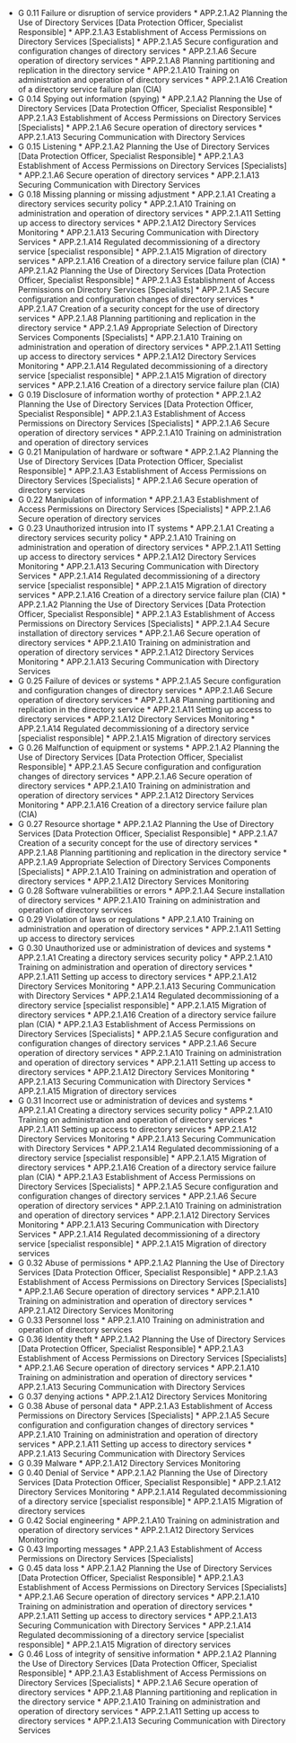 * G 0.11 Failure or disruption of service providers
         * APP.2.1.A2 Planning the Use of Directory Services [Data Protection Officer, Specialist Responsible]
         * APP.2.1.A3 Establishment of Access Permissions on Directory Services [Specialists]
         * APP.2.1.A5 Secure configuration and configuration changes of directory services
         * APP.2.1.A6 Secure operation of directory services
         * APP.2.1.A8 Planning partitioning and replication in the directory service
         * APP.2.1.A10 Training on administration and operation of directory services
         * APP.2.1.A16 Creation of a directory service failure plan (CIA)
* G 0.14 Spying out information (spying)
         * APP.2.1.A2 Planning the Use of Directory Services [Data Protection Officer, Specialist Responsible]
         * APP.2.1.A3 Establishment of Access Permissions on Directory Services [Specialists]
         * APP.2.1.A6 Secure operation of directory services
         * APP.2.1.A13 Securing Communication with Directory Services
* G 0.15 Listening
         * APP.2.1.A2 Planning the Use of Directory Services [Data Protection Officer, Specialist Responsible]
         * APP.2.1.A3 Establishment of Access Permissions on Directory Services [Specialists]
         * APP.2.1.A6 Secure operation of directory services
         * APP.2.1.A13 Securing Communication with Directory Services
* G 0.18 Missing planning or missing adjustment
         * APP.2.1.A1 Creating a directory services security policy
         * APP.2.1.A10 Training on administration and operation of directory services
         * APP.2.1.A11 Setting up access to directory services
         * APP.2.1.A12 Directory Services Monitoring
         * APP.2.1.A13 Securing Communication with Directory Services
         * APP.2.1.A14 Regulated decommissioning of a directory service [specialist responsible]
         * APP.2.1.A15 Migration of directory services
         * APP.2.1.A16 Creation of a directory service failure plan (CIA)
         * APP.2.1.A2 Planning the Use of Directory Services [Data Protection Officer, Specialist Responsible]
         * APP.2.1.A3 Establishment of Access Permissions on Directory Services [Specialists]
         * APP.2.1.A5 Secure configuration and configuration changes of directory services
         * APP.2.1.A7 Creation of a security concept for the use of directory services
         * APP.2.1.A8 Planning partitioning and replication in the directory service
         * APP.2.1.A9 Appropriate Selection of Directory Services Components [Specialists]
         * APP.2.1.A10 Training on administration and operation of directory services
         * APP.2.1.A11 Setting up access to directory services
         * APP.2.1.A12 Directory Services Monitoring
         * APP.2.1.A14 Regulated decommissioning of a directory service [specialist responsible]
         * APP.2.1.A15 Migration of directory services
         * APP.2.1.A16 Creation of a directory service failure plan (CIA)
* G 0.19 Disclosure of information worthy of protection
         * APP.2.1.A2 Planning the Use of Directory Services [Data Protection Officer, Specialist Responsible]
         * APP.2.1.A3 Establishment of Access Permissions on Directory Services [Specialists]
         * APP.2.1.A6 Secure operation of directory services
         * APP.2.1.A10 Training on administration and operation of directory services
* G 0.21 Manipulation of hardware or software
         * APP.2.1.A2 Planning the Use of Directory Services [Data Protection Officer, Specialist Responsible]
         * APP.2.1.A3 Establishment of Access Permissions on Directory Services [Specialists]
         * APP.2.1.A6 Secure operation of directory services
* G 0.22 Manipulation of information
         * APP.2.1.A3 Establishment of Access Permissions on Directory Services [Specialists]
         * APP.2.1.A6 Secure operation of directory services
* G 0.23 Unauthorized intrusion into IT systems
         * APP.2.1.A1 Creating a directory services security policy
         * APP.2.1.A10 Training on administration and operation of directory services
         * APP.2.1.A11 Setting up access to directory services
         * APP.2.1.A12 Directory Services Monitoring
         * APP.2.1.A13 Securing Communication with Directory Services
         * APP.2.1.A14 Regulated decommissioning of a directory service [specialist responsible]
         * APP.2.1.A15 Migration of directory services
         * APP.2.1.A16 Creation of a directory service failure plan (CIA)
         * APP.2.1.A2 Planning the Use of Directory Services [Data Protection Officer, Specialist Responsible]
         * APP.2.1.A3 Establishment of Access Permissions on Directory Services [Specialists]
         * APP.2.1.A4 Secure installation of directory services
         * APP.2.1.A6 Secure operation of directory services
         * APP.2.1.A10 Training on administration and operation of directory services
         * APP.2.1.A12 Directory Services Monitoring
         * APP.2.1.A13 Securing Communication with Directory Services
* G 0.25 Failure of devices or systems
         * APP.2.1.A5 Secure configuration and configuration changes of directory services
         * APP.2.1.A6 Secure operation of directory services
         * APP.2.1.A8 Planning partitioning and replication in the directory service
         * APP.2.1.A11 Setting up access to directory services
         * APP.2.1.A12 Directory Services Monitoring
         * APP.2.1.A14 Regulated decommissioning of a directory service [specialist responsible]
         * APP.2.1.A15 Migration of directory services
* G 0.26 Malfunction of equipment or systems
         * APP.2.1.A2 Planning the Use of Directory Services [Data Protection Officer, Specialist Responsible]
         * APP.2.1.A5 Secure configuration and configuration changes of directory services
         * APP.2.1.A6 Secure operation of directory services
         * APP.2.1.A10 Training on administration and operation of directory services
         * APP.2.1.A12 Directory Services Monitoring
         * APP.2.1.A16 Creation of a directory service failure plan (CIA)
* G 0.27 Resource shortage
         * APP.2.1.A2 Planning the Use of Directory Services [Data Protection Officer, Specialist Responsible]
         * APP.2.1.A7 Creation of a security concept for the use of directory services
         * APP.2.1.A8 Planning partitioning and replication in the directory service
         * APP.2.1.A9 Appropriate Selection of Directory Services Components [Specialists]
         * APP.2.1.A10 Training on administration and operation of directory services
         * APP.2.1.A12 Directory Services Monitoring
* G 0.28 Software vulnerabilities or errors
         * APP.2.1.A4 Secure installation of directory services
         * APP.2.1.A10 Training on administration and operation of directory services
* G 0.29 Violation of laws or regulations
         * APP.2.1.A10 Training on administration and operation of directory services
         * APP.2.1.A11 Setting up access to directory services
* G 0.30 Unauthorized use or administration of devices and systems
         * APP.2.1.A1 Creating a directory services security policy
         * APP.2.1.A10 Training on administration and operation of directory services
         * APP.2.1.A11 Setting up access to directory services
         * APP.2.1.A12 Directory Services Monitoring
         * APP.2.1.A13 Securing Communication with Directory Services
         * APP.2.1.A14 Regulated decommissioning of a directory service [specialist responsible]
         * APP.2.1.A15 Migration of directory services
         * APP.2.1.A16 Creation of a directory service failure plan (CIA)
         * APP.2.1.A3 Establishment of Access Permissions on Directory Services [Specialists]
         * APP.2.1.A5 Secure configuration and configuration changes of directory services
         * APP.2.1.A6 Secure operation of directory services
         * APP.2.1.A10 Training on administration and operation of directory services
         * APP.2.1.A11 Setting up access to directory services
         * APP.2.1.A12 Directory Services Monitoring
         * APP.2.1.A13 Securing Communication with Directory Services
         * APP.2.1.A15 Migration of directory services
* G 0.31 Incorrect use or administration of devices and systems
         * APP.2.1.A1 Creating a directory services security policy
         * APP.2.1.A10 Training on administration and operation of directory services
         * APP.2.1.A11 Setting up access to directory services
         * APP.2.1.A12 Directory Services Monitoring
         * APP.2.1.A13 Securing Communication with Directory Services
         * APP.2.1.A14 Regulated decommissioning of a directory service [specialist responsible]
         * APP.2.1.A15 Migration of directory services
         * APP.2.1.A16 Creation of a directory service failure plan (CIA)
         * APP.2.1.A3 Establishment of Access Permissions on Directory Services [Specialists]
         * APP.2.1.A5 Secure configuration and configuration changes of directory services
         * APP.2.1.A6 Secure operation of directory services
         * APP.2.1.A10 Training on administration and operation of directory services
         * APP.2.1.A12 Directory Services Monitoring
         * APP.2.1.A13 Securing Communication with Directory Services
         * APP.2.1.A14 Regulated decommissioning of a directory service [specialist responsible]
         * APP.2.1.A15 Migration of directory services
* G 0.32 Abuse of permissions
         * APP.2.1.A2 Planning the Use of Directory Services [Data Protection Officer, Specialist Responsible]
         * APP.2.1.A3 Establishment of Access Permissions on Directory Services [Specialists]
         * APP.2.1.A6 Secure operation of directory services
         * APP.2.1.A10 Training on administration and operation of directory services
         * APP.2.1.A12 Directory Services Monitoring
* G 0.33 Personnel loss
         * APP.2.1.A10 Training on administration and operation of directory services
* G 0.36 Identity theft
         * APP.2.1.A2 Planning the Use of Directory Services [Data Protection Officer, Specialist Responsible]
         * APP.2.1.A3 Establishment of Access Permissions on Directory Services [Specialists]
         * APP.2.1.A6 Secure operation of directory services
         * APP.2.1.A10 Training on administration and operation of directory services
         * APP.2.1.A13 Securing Communication with Directory Services
* G 0.37 denying actions
         * APP.2.1.A12 Directory Services Monitoring
* G 0.38 Abuse of personal data
         * APP.2.1.A3 Establishment of Access Permissions on Directory Services [Specialists]
         * APP.2.1.A5 Secure configuration and configuration changes of directory services
         * APP.2.1.A10 Training on administration and operation of directory services
         * APP.2.1.A11 Setting up access to directory services
         * APP.2.1.A13 Securing Communication with Directory Services
* G 0.39 Malware
         * APP.2.1.A12 Directory Services Monitoring
* G 0.40 Denial of Service
         * APP.2.1.A2 Planning the Use of Directory Services [Data Protection Officer, Specialist Responsible]
         * APP.2.1.A12 Directory Services Monitoring
         * APP.2.1.A14 Regulated decommissioning of a directory service [specialist responsible]
         * APP.2.1.A15 Migration of directory services
* G 0.42 Social engineering
         * APP.2.1.A10 Training on administration and operation of directory services
         * APP.2.1.A12 Directory Services Monitoring
* G 0.43 Importing messages
         * APP.2.1.A3 Establishment of Access Permissions on Directory Services [Specialists]
* G 0.45 data loss
         * APP.2.1.A2 Planning the Use of Directory Services [Data Protection Officer, Specialist Responsible]
         * APP.2.1.A3 Establishment of Access Permissions on Directory Services [Specialists]
         * APP.2.1.A6 Secure operation of directory services
         * APP.2.1.A10 Training on administration and operation of directory services
         * APP.2.1.A11 Setting up access to directory services
         * APP.2.1.A13 Securing Communication with Directory Services
         * APP.2.1.A14 Regulated decommissioning of a directory service [specialist responsible]
         * APP.2.1.A15 Migration of directory services
* G 0.46 Loss of integrity of sensitive information
         * APP.2.1.A2 Planning the Use of Directory Services [Data Protection Officer, Specialist Responsible]
         * APP.2.1.A3 Establishment of Access Permissions on Directory Services [Specialists]
         * APP.2.1.A6 Secure operation of directory services
         * APP.2.1.A8 Planning partitioning and replication in the directory service
         * APP.2.1.A10 Training on administration and operation of directory services
         * APP.2.1.A11 Setting up access to directory services
         * APP.2.1.A13 Securing Communication with Directory Services
